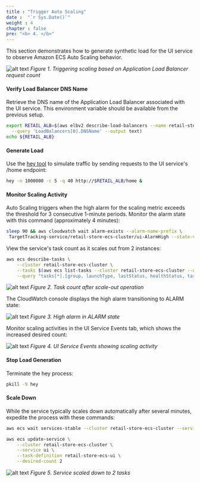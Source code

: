 ```yaml
---
title : "Trigger Auto Scaling"
date :  "`r Sys.Date()`" 
weight : 4
chapter : false
pre: "<b> 4. </b>"
---
```


This section demonstrates how to generate synthetic load for the UI service to observe Amazon ECS Auto Scaling behavior.

![alt text](/images/4-trigger-auto-scaling/trigger-auto-scaling.png)
*Figure 1. Triggering scaling based on Application Load Balancer request count*

#### Verify Load Balancer DNS Name

Retrieve the DNS name of the Application Load Balancer associated with the UI service. This environment variable should be available from the previous setup.

```bash
export RETAIL_ALB=$(aws elbv2 describe-load-balancers --name retail-store-ecs-ui \
  --query 'LoadBalancers[0].DNSName' --output text)
echo ${RETAIL_ALB}
```

#### Generate Load

Use the [hey tool](https://github.com/rakyll/hey) to simulate traffic by sending requests to the UI service's /home endpoint:

```bash
hey -n 1000000 -c 5 -q 40 http://$RETAIL_ALB/home &
```

#### Monitor Scaling Activity

Auto Scaling triggers when the high alarm for the scaling metric exceeds the threshold for 3 consecutive 1-minute periods. Monitor the alarm state with this command (approximately 4 minutes):

```bash
sleep 90 && aws cloudwatch wait alarm-exists --alarm-name-prefix \
 TargetTracking-service/retail-store-ecs-cluster/ui-AlarmHigh --state-value ALARM
```

View the service's task count as it scales out from 2 instances:

```bash
aws ecs describe-tasks \
    --cluster retail-store-ecs-cluster \
    --tasks $(aws ecs list-tasks --cluster retail-store-ecs-cluster --query 'taskArns[]' --output text) \
    --query "tasks[*].[group, launchType, lastStatus, healthStatus, taskArn]" --output table
```

![alt text](/images/4-trigger-auto-scaling/image.png)
*Figure 2. Task count after scale-out operation*

The CloudWatch console displays the high alarm transitioning to ALARM state:

![alt text](/images/4-trigger-auto-scaling/image-1.png)
*Figure 3. High alarm in ALARM state*

Monitor scaling activities in the UI Service Events tab, which shows the increased desired count:

![alt text](/images/4-trigger-auto-scaling/image-2.png)
*Figure 4. UI Service Events showing scaling activity*

#### Stop Load Generation

Terminate the hey process:

```bash
pkill -9 hey
```

#### Scale Down

While the service typically scales down automatically after several minutes, expedite the process with these commands:

```bash
aws ecs wait services-stable --cluster retail-store-ecs-cluster --services ui

aws ecs update-service \
    --cluster retail-store-ecs-cluster \
    --service ui \
    --task-definition retail-store-ecs-ui \
    --desired-count 2
```

![alt text](/images/4-trigger-auto-scaling/image-3.png)
*Figure 5. Service scaled down to 2 tasks*